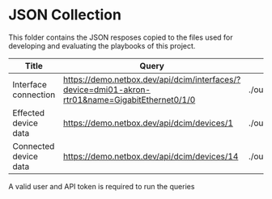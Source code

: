 # JSON Collection

This folder contains the JSON resposes copied to the files used for developing and evaluating the playbooks of this project.

| Title | Query | File |
|-------|-------|------|
| Interface connection | https://demo.netbox.dev/api/dcim/interfaces/?device=dmi01-akron-rtr01&name=GigabitEthernet0/1/0 | ./output_query_1.json |
| Effected device data | https://demo.netbox.dev/api/dcim/devices/1 | ./output_query_2.json |
| Connected device data | https://demo.netbox.dev/api/dcim/devices/14 | ./output_query_3.json |

A valid user and API token is required to run the queries